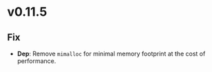 # v0.11.5

## Fix

- **Dep**: Remove `mimalloc` for minimal memory footprint at the cost of performance.
